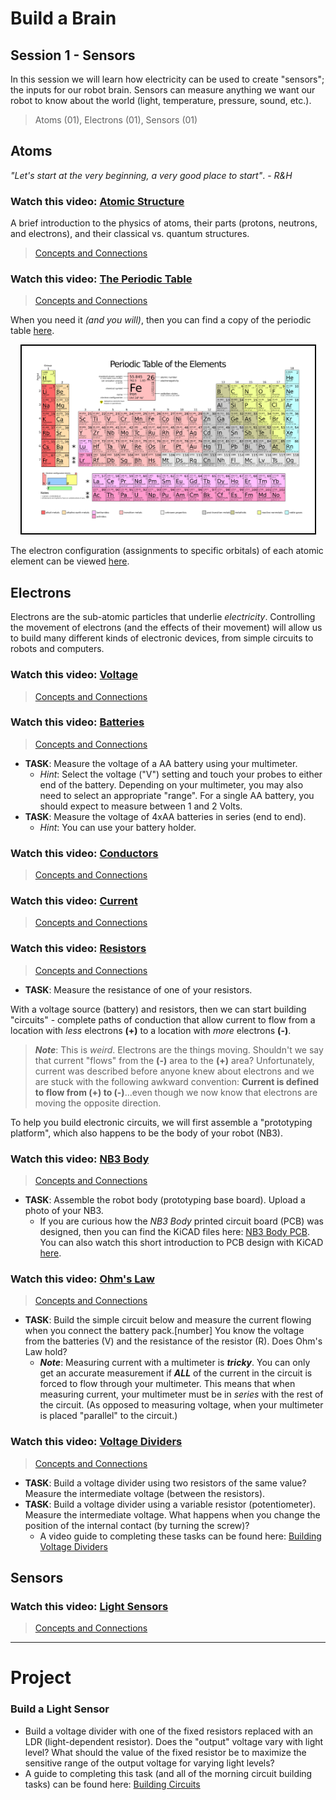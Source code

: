# Build a Brain
## Session 1 - Sensors
In this session we will learn how electricity can be used to create "sensors"; the inputs for our robot brain. Sensors can measure anything we want our robot to know about the world (light, temperature, pressure, sound, etc.).
> Atoms (01), Electrons (01), Sensors (01)

## Atoms
*"Let's start at the very beginning, a very good place to start"*. - *R&H*

### Watch this video: [Atomic Structure](https://vimeo.com/??????)
A brief introduction to the physics of atoms, their parts (protons, neutrons, and electrons), and their classical vs. quantum structures.
> [Concepts and Connections](../../_videos/boxes/atoms/Atomic-Structure.md)

### Watch this video: [The Periodic Table](https://vimeo.com/??????)
> [Concepts and Connections](../../_videos/boxes/atoms/The-Periodic-Table.md)

When you need it *(and you will)*, then you can find a copy of the periodic table [here](../../../boxes/atoms/_data/images/periodic_table.png).

<p align="center">
<img src="../../../boxes/atoms/_data/images/periodic_table.png" alt="dipole field template" height="300" style="border: 2px solid #000000;"/>
</p>

The electron configuration (assignments to specific orbitals) of each atomic element can be viewed [here](https://en.wikipedia.org/wiki/Electron_configurations_of_the_elements_(data_page)). 

## Electrons
Electrons are the sub-atomic particles that underlie *electricity*. Controlling the movement of electrons (and the effects of their movement) will allow us to build many different kinds of electronic devices, from simple circuits to robots and computers.

### Watch this video: [Voltage](https://vimeo.com/1000730032)
> [Concepts and Connections]()

### Watch this video: [Batteries](https://vimeo.com/??????)
> [Concepts and Connections]()
- **TASK**: Measure the voltage of a AA battery using your multimeter.
  - *Hint*: Select the voltage ("V") setting and touch your probes to either end of the battery. Depending on your multimeter, you may also need to select an appropriate "range". For a single AA battery, you should expect to measure between 1 and 2 Volts.
- **TASK**: Measure the voltage of 4xAA batteries in series (end to end).
  - *Hint*: You can use your battery holder.

### Watch this video: [Conductors](https://vimeo.com/1000740989)
> [Concepts and Connections]()

### Watch this video: [Current](https://vimeo.com/1000743561)
> [Concepts and Connections]()

### Watch this video: [Resistors](https://vimeo.com/1000755493)
> [Concepts and Connections]()
- **TASK**: Measure the resistance of one of your resistors.

With a voltage source (battery) and resistors, then we can start building "circuits" - complete paths of conduction that allow current to flow from a location with *less* electrons **(+)** to a location with *more* electrons **(-)**.

> ***Note***: This is *weird*. Electrons are the things moving. Shouldn't we say that current "flows" from the **(-)** area to the **(+)** area? Unfortunately, current was described before anyone knew about electrons and we are stuck with the following awkward convention: **Current is defined to flow from (+) to (-)**...even though we now know that electrons are moving the opposite direction.

To help you build electronic circuits, we will first assemble a "prototyping platform", which also happens to be the body of your robot (NB3).

### Watch this video: [NB3 Body](https://vimeo.com/1005036900)
> [Concepts and Connections]()
- **TASK**: Assemble the robot body (prototyping base board). Upload a photo of your NB3.
  - If you are curious how the *NB3 Body* printed circuit board (PCB) was designed, then you can find the KiCAD files here: [NB3 Body PCB](../../../boxes/electrons/NB3_body). You can also watch this short introduction to PCB design with KiCAD [here](https://vimeo.com/??????).

### Watch this video: [Ohm's Law](https://vimeo.com/1000768334)
> [Concepts and Connections]()
- **TASK**: Build the simple circuit below and measure the current flowing when you connect the battery pack.[number] You know the voltage from the batteries (V) and the resistance of the resistor (R). Does Ohm's Law hold?
  - ***Note***: Measuring current with a multimeter is ***tricky***. You can only get an accurate measurement if ***ALL*** of the current in the circuit is forced to flow through your multimeter. This means that when measuring current, your multimeter must be in *series* with the rest of the circuit. (As opposed to measuring voltage, when your multimeter is placed "parallel" to the circuit.)

### Watch this video: [Voltage Dividers](https://vimeo.com/1000782478)
> [Concepts and Connections]()
- **TASK**: Build a voltage divider using two resistors of the same value? Measure the intermediate voltage (between the resistors).
- **TASK**: Build a voltage divider using a variable resistor (potentiometer). Measure the intermediate voltage. What happens when you change the position of the internal contact (by turning the screw)?
  - A video guide to completing these tasks can be found here: [Building Voltage Dividers](https://vimeo.com/1000789632)

## Sensors
### Watch this video: [Light Sensors](https://vimeo.com/1000794164)
> [Concepts and Connections]()

---

# Project
### Build a Light Sensor
- Build a voltage divider with one of the fixed resistors replaced with an LDR (light-dependent resistor). Does the "output" voltage vary with light level? What should the value of the fixed resistor be to maximize the sensitive range of the output voltage for varying light levels?
- A guide to completing this task (and all of the morning circuit building tasks) can be found here: [Building Circuits](https://vimeo.com/1005054579)
